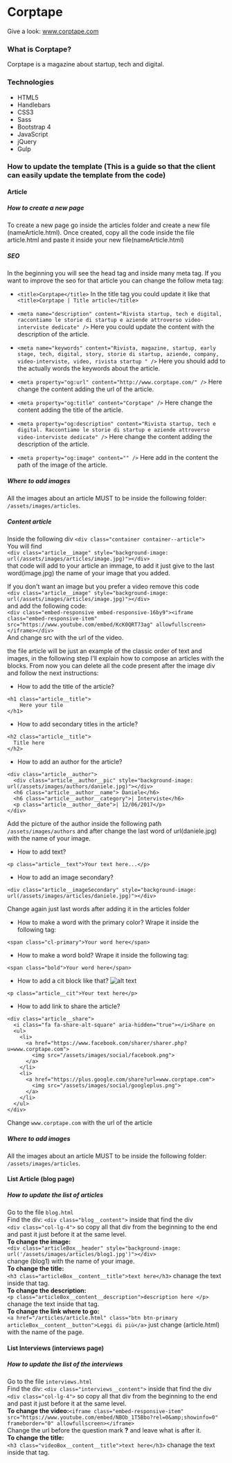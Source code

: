 # Corptape
Give a look: www.corptape.com
### What is Corptape?
Corptape is a magazine about startup, tech and digital.

### Technologies
* HTML5
* Handlebars
* CSS3
* Sass
* Bootstrap 4
* JavaScript
* jQuery
* Gulp

### How to update the template (This is a guide so that the client can easily update the template from the code)

#### Article

##### How to create a new page
To create a new page go inside the articles folder and create a new file (nameArticle.html).
Once created, copy all the code inside the file article.html and paste it inside your new file(nameArticle.html)

##### SEO
In the beginning you will see the head tag and inside many meta tag. If you want to improve the seo for that article you can change the follow meta tag:
* ```<title>Corptape</title>```
In the title tag you could update it like that ```<title>Corptape | Title article</title>```

* ```<meta name="description" content="Rivista startup, tech e digital, raccontiamo le storie di startup e aziende attroverso video-interviste dedicate" />```
Here you could update the content with the description of the article.

* ``` <meta name="keywords" content="Rivista, magazine, startup, early stage, tech, digital, story, storie di startup, aziende, company, video-interviste, video, rivista startup " /> ```
Here you should add to the actually words the keywords about the article.

* ``` <meta property="og:url" content="http://www.corptape.com/" /> ```
Here change the content adding the url of the article.

* ```<meta property="og:title" content="Corptape" />```
Here change the content adding the title of the article.

* ```<meta property="og:description" content="Rivista startup, tech e digital. Raccontiamo le storie di startup e aziende attroverso video-interviste dedicate" />```
Here change the content adding the description of the article.

* ```<meta property="og:image" content="" />```
Here add in the content the path of the image of the article.

##### Where to add images
All the images about an article MUST to be inside the following folder: ```/assets/images/articles```.

##### Content article
Inside the following div 
```<div class="container container--article">```<br> 
You will find <br>```<div class="article__image" style="background-image: url(/assets/images/articles/image.jpg)"></div>``` <br>that code will add to your article an immage, to add it just give to the last word(image.jpg) the name of your image that you added.

If you don't want an image but you prefer a video remove this code <br>
```<div class="article__image" style="background-image: url(/assets/images/articles/image.jpg)"></div>``` <br>
and add the following code: <br>
```<div class="embed-responsive embed-responsive-16by9"><iframe class="embed-responsive-item" src="https://www.youtube.com/embed/KcK0QRT73ag" allowfullscreen></iframe></div>```<br>
And change src with the url of the video.

the file article will be just an example of the classic order of text and images, in the following step I'll explain how to compose an articles with the blocks.
From now you can delete all the code present after the image div and follow the next instructions:

* How to add the title of the article?
```
<h1 class="article__title">
	Here your tile
</h1>
```

* How to add secondary titles in the article?
```
<h2 class="article__title"> 
  Title here
</h2>
```

* How to add an author for the article?
``` 
<div class="article__author">
  <div class="article__author__pic" style="background-image: url(/assets/images/authors/daniele.jpg)"></div>
  <h6 class="article__author__name"> Daniele</h6>
  <h6 class="article__author__category">| Interviste</h6>
  <p class="article__author__date">| 12/06/2017</p>
</div>
```
Add the picture of the author inside the following path ```/assets/images/authors``` and after change the last word of url(daniele.jpg) with the name of your image.

* How to add text?
``` 
<p class="article__text">Your text here...</p>
``` 

* How to add an image secondary?
```
<div class="article__imageSecondary" style="background-image: url(/assets/images/articles/daniele.jpg)"></div>
```
Change again just last words after adding it in the articles folder

* How to make a word with the primary color?
Wrape it inside the following tag:
```
<span class="cl-primary">Your word here</span>
```

* How to make a word bold?
Wrape it inside the following tag:
```
<span class="bold">Your word here</span>
```

* How to add a cit block like that?
![alt text](https://github.com/93lucasp/corptape/blob/master/src/readme-images/cit.png "Cit block")
```
<p class="article__cit">Your text here</p>
```
* How to add link to share the article?
```
<div class="article__share">
  <i class="fa fa-share-alt-square" aria-hidden="true"></i>Share on
  <ul>
    <li>
      <a href="https://www.facebook.com/sharer/sharer.php?u=www.corptape.com">
        <img src="/assets/images/social/facebook.png">
      </a>
    </li>
    <li>
      <a href="https://plus.google.com/share?url=www.corptape.com">
        <img src="/assets/images/social/googleplus.png">
      </a>
    </li>
  </ul>
</div>
```
Change ```www.corptape.com``` with the url of the article

##### Where to add images
All the images about an article MUST to be inside the following folder: ```/assets/images/articles```.

#### List Article (blog page)
##### How to update the list of articles
Go to the file ```blog.html```<br>
Find the div: ```<div class="blog__content">``` inside that find the div <br>
```<div class="col-lg-4">``` so copy all that div from the beginning to the end and past it just before it at the same level. <br>
**To change the image:**<br> ```<div class="articleBox__header" style="background-image: url('/assets/images/articles/blog1.jpg')"></div> ``` <br>
change (blog1) with the name of your image.<br>
**To change the title:**<br> ```<h3 class="articleBox__content__title">text here</h3>``` chanage the text inside that tag.<br>
**To change the description:**<br> ```<p class="articleBox__content__description">description here </p>``` chanage the text inside that tag.<br>
**To change the link where to go:**<br> ``` <a href="/articles/article.html" class="btn btn-primary articleBox__content__button">Leggi di più</a> ``` just change (article.html) with the name of the page.

#### List Interviews (interviews page)
##### How to update the list of the interviews
Go to the file ```interviews.html```<br>
Find the div: ```<div class="interviews__content">``` inside that find the div <br>
```<div class="col-lg-4">``` so copy all that div from the beginning to the end and past it just before it at the same level. <br>
**To change the video:**```<iframe class="embed-responsive-item" src="https://www.youtube.com/embed/NBOb_1T5Bbo?rel=0&amp;showinfo=0" frameborder="0" allowfullscreen></iframe> ``` <br>
Change the url before the question mark **?** and leave what is after it. <br>
**To change the title:**<br> ```<h3 class="videoBox__content__title">text here</h3>``` chanage the text inside that tag.<br>









